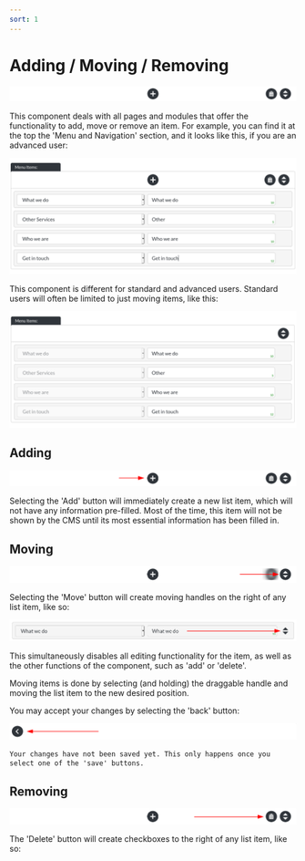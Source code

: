 ```yaml
---
sort: 1
---
```


# Adding / Moving / Removing

![Image of the add / move / remove component, for advanced users](https://raw.githubusercontent.com/pinkpigeondocs/Pink-Pigeon-Documentation/master/docs/common_elements_images/add_remove_delete_component.png)

This component deals with all pages and modules that offer the functionality to add, move or remove an item. For example, you can find it at the top the 'Menu and Navigation' section, and it looks like this, if you are an advanced user:

![Image of Menu Items, within Menu and Navigation, for advanced users](https://raw.githubusercontent.com/pinkpigeondocs/Pink-Pigeon-Documentation/master/docs/4_General_Components/images/general_components_nav_example.png)

This component is different for standard and advanced users. Standard users will often be limited to just moving items, like this:

![Image of Menu Items, within Menu and Navigation, for standard users](https://raw.githubusercontent.com/pinkpigeondocs/Pink-Pigeon-Documentation/master/docs/4_General_Components/images/general_components_nav_example_standard_user.png)


## Adding

![Image of the add / move / remove component, for advanced users, 'add' highlighted](https://raw.githubusercontent.com/pinkpigeondocs/Pink-Pigeon-Documentation/master/docs/4_General_Components/images/general_components_nav_example_add_highlighted.png)

Selecting the 'Add' button will immediately create a new list item, which will not have any information pre-filled. Most of the time, this item will not be shown by the CMS until its most essential information has been filled in.

## Moving

![Image of the add / move / remove component, for advanced users, 'move' highlighted](https://raw.githubusercontent.com/pinkpigeondocs/Pink-Pigeon-Documentation/master/docs/4_General_Components/images/general_components_nav_example_move_highlighted.png)

Selecting the 'Move' button will create moving handles on the right of any list item, like so:

![Image of the add / move / remove component, for advanced users, 'move' highlighted](https://raw.githubusercontent.com/pinkpigeondocs/Pink-Pigeon-Documentation/master/docs/4_General_Components/images/general_components_moving_handle.png)

This simultaneously disables all editing functionality for the item, as well as the other functions of the component, such as 'add' or 'delete'.

Moving items is done by selecting (and holding) the draggable handle and moving the list item to the new desired position.

You may accept your changes by selecting the 'back' button:

![Image of the add / move / remove component, for advanced users, 'move' highlighted](https://raw.githubusercontent.com/pinkpigeondocs/Pink-Pigeon-Documentation/master/docs/4_General_Components/images/general_components_move_back_button.png)

```tip
Your changes have not been saved yet. This only happens once you select one of the 'save' buttons.
```

## Removing

![Image of the add / move / remove component, for advanced users, 'remove' highlighted](https://raw.githubusercontent.com/pinkpigeondocs/Pink-Pigeon-Documentation/master/docs/4_General_Components/images/general_components_nav_example_remove_highlighted.png)

The 'Delete' button will create checkboxes to the right of any list item, like so:


